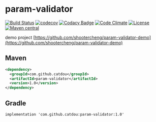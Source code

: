 # param-validator

[![Build Status](https://github.com/CatDou/param-validator/workflows/Java%20CI%20with%20Maven/badge.svg)](https://github.com/CatDou/param-validator/actions/workflows/maven.yml)
[![codecov](https://codecov.io/gh/CatDou/param-validator/branch/main/graph/badge.svg)](https://codecov.io/gh/CatDou/param-validator)
[![Codacy Badge](https://app.codacy.com/project/badge/Grade/2cc4384cda7a4d0a9ac39f8a350d6069)](https://www.codacy.com/gh/CatDou/param-validator/dashboard?utm_source=github.com&amp;utm_medium=referral&amp;utm_content=CatDou/param-validator&amp;utm_campaign=Badge_Grade)
[![Code Climate](https://codeclimate.com/github/CatDou/param-validator/badges/gpa.svg)](https://codeclimate.com/github/CatDou/param-validator)
[![License](https://img.shields.io/badge/license-Apache%202-4EB1BA.svg)](https://www.apache.org/licenses/LICENSE-2.0.html)
[![Maven central](https://maven-badges.herokuapp.com/maven-central/com.github.catdou/param-validator/badge.svg)](https://maven-badges.herokuapp.com/maven-central/com.github.catdou/param-validator)

demo project
[https://github.com/shootercheng/param-validator-demo](https://github.com/shootercheng/param-validator-demo)

## Maven
```xml
<dependency>
  <groupId>com.github.catdou</groupId>
  <artifactId>param-validator</artifactId>
  <version>1.0</version>
</dependency>
```

## Gradle
```text
implementation 'com.github.catdou:param-validator:1.0'
```